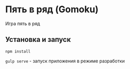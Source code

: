 # Пять в ряд (Gomoku)

Игра пять в ряд

## Установка и запуск

`npm install`

`gulp serve` - запуск приложения в режиме разработки